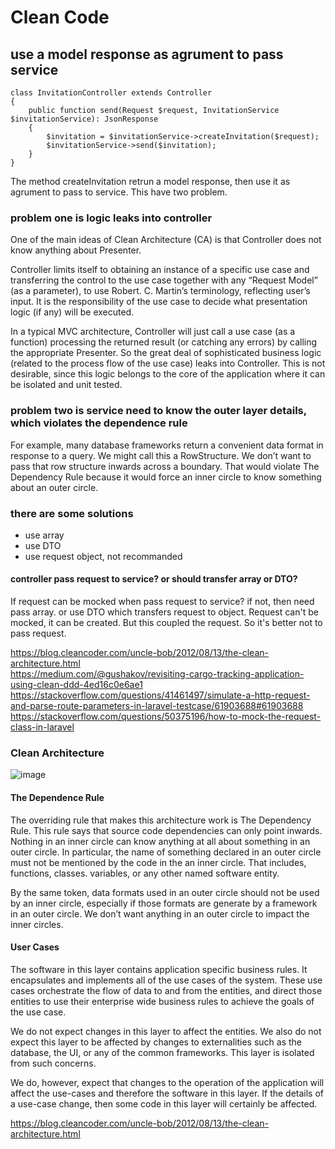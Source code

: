 # Clean Code

## use a model response as agrument to pass service

    class InvitationController extends Controller
    {
        public function send(Request $request, InvitationService $invitationService): JsonResponse
        {
            $invitation = $invitationService->createInvitation($request);
            $invitationService->send($invitation);
        }
    }

The method createInvitation retrun a model response, then use it as agrument to pass to service. This have two problem.

### problem one is logic leaks into controller

One of the main ideas of Clean Architecture (CA) is that Controller does not know anything about Presenter.

Controller limits itself to obtaining an instance of a specific use case and transferring the control to the use case together with any “Request Model” (as a parameter), to use Robert. C. Martin’s terminology, reflecting user’s input. It is the responsibility of the use case to decide what presentation logic (if any) will be executed.

In a typical MVC architecture, Controller will just call a use case (as a function) processing the returned result (or catching any errors) by calling the appropriate Presenter. So the great deal of sophisticated business logic (related to the process flow of the use case) leaks into Controller. This is not desirable, since this logic belongs to the core of the application where it can be isolated and unit tested.

### problem two is service need to know the outer layer details, which violates the dependence rule

For example, many database frameworks return a convenient data format in response to a query. We might call this a RowStructure. We don’t want to pass that row structure inwards across a boundary. That would violate The Dependency Rule because it would force an inner circle to know something about an outer circle.

### there are some solutions
- use array
- use DTO
- use request object, not recommanded

#### controller pass request to service? or should transfer array or DTO?

If request can be mocked when pass request to service? if not, then need pass array. or use DTO which transfers request to object.
Request can't be mocked, it can be created. But this coupled the request. So it's better not to pass request.

https://blog.cleancoder.com/uncle-bob/2012/08/13/the-clean-architecture.html   
https://medium.com/@gushakov/revisiting-cargo-tracking-application-using-clean-ddd-4ed16c0e6ae1  
https://stackoverflow.com/questions/41461497/simulate-a-http-request-and-parse-route-parameters-in-laravel-testcase/61903688#61903688  
https://stackoverflow.com/questions/50375196/how-to-mock-the-request-class-in-laravel  

### Clean Architecture

![image](https://user-images.githubusercontent.com/1209204/179937113-5c7414d9-eea6-42e6-a615-3aa2f36df4af.png)


#### The Dependence Rule

The overriding rule that makes this architecture work is The Dependency Rule. This rule says that source code dependencies can only point inwards. Nothing in an inner circle can know anything at all about something in an outer circle. In particular, the name of something declared in an outer circle must not be mentioned by the code in the an inner circle. That includes, functions, classes. variables, or any other named software entity.

By the same token, data formats used in an outer circle should not be used by an inner circle, especially if those formats are generate by a framework in an outer circle. We don’t want anything in an outer circle to impact the inner circles.

#### User Cases

The software in this layer contains application specific business rules. It encapsulates and implements all of the use cases of the system. These use cases orchestrate the flow of data to and from the entities, and direct those entities to use their enterprise wide business rules to achieve the goals of the use case.

We do not expect changes in this layer to affect the entities. We also do not expect this layer to be affected by changes to externalities such as the database, the UI, or any of the common frameworks. This layer is isolated from such concerns.

We do, however, expect that changes to the operation of the application will affect the use-cases and therefore the software in this layer. If the details of a use-case change, then some code in this layer will certainly be affected.

https://blog.cleancoder.com/uncle-bob/2012/08/13/the-clean-architecture.html 
